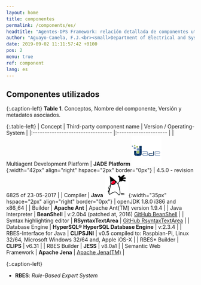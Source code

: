 ```yaml
---
layout: home
title: componentes
permalink: /components/es/
headtitle: "Agentes-DPS Framework: relación detallada de componentes utilizados."
author: "Aguayo-Canela, F.J.<br><small>Department of Electrical and Systems Engineering and Automation (2012-17)<br>School of Industrial Engineering and Information Technology. <b>University of Leon</b> (SPAIN)</small>"
date: 2019-09-02 11:11:57:42 +0100
pos: 2
menu: true
ref: component
lang: es
---
```



## Componentes utilizados 


{:.caption-left}
**Table 1**. Conceptos, Nombre del componente, Versión y metadatos asociados.

{:.table-left}
| Concept  | Third-party component name   | Version / Operating-System   | 
|:--------------------------------- |:--------------------- |
| Multiagent Development Platform | **JADE Platform** ![Stage-Node](/assets/images/logoJade.png){:width="42px" align="right" hspace="2px"  border="0px"} | 4.5.0 - revision 6825 of 23-05-2017  | 
| Compiler   |  **Java** ![Stage-Node](/assets/images/dukeWaveRed.gif){:width="35px"  hspace="2px" align="right"  border="0px"} | openJDK 1.8.0 i386 and x86_64  |
| Builder        |  **Apache Ant**  | Apache Ant(TM) version 1.9.4    |
| Java Interpreter     |  **BeanShell**   | v:2.0b4 (patched at, 2016) [GitHub BeanShell](https://github.com/beanshell/beanshell)  |
| Syntax highlighting editor  |  **RSyntaxTextArea**  | [GitHub RsyntaxTextArea](https://github.com/bobbylight/RSyntaxTextArea/) |
| Database Engine   |  **HyperSQL® HyperSQL Database Engine**  |  v:2.3.4    |
| RBES-Interface for Java   |  **CLIPSJNI**  | v0.5 compiled to: Raspbian-Pi, Linux 32/64, Microsoft Windows 32/64 and, Apple iOS-X    |
| RBES* Builder  |  **CLIPS**  | v6.31    |
| RBES Builder  |  **JESS**  | v8.0a1    |
| Semantic Web <br>Framework  |  **Apache Jena**  | [Apache Jena(TM)](https://jena.apache.org/)    |


{:.caption-left}
-  **RBES**: _Rule-Based Expert System_



